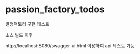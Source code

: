 # passion_factory_todos
열정팩토리 구현 테스트

소스 빌드 이후 

http://localhost:8080/swagger-ui.html 이용하여 api 테스트 가능
